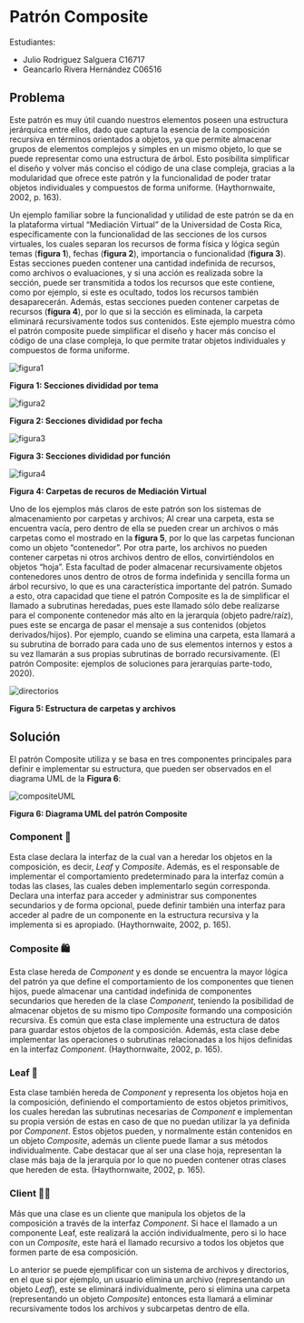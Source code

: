 # Patrón Composite

Estudiantes:

- Julio Rodriguez Salguera C16717
- Geancarlo Rivera Hernández C06516

## Problema

Este patrón es muy útil cuando nuestros elementos poseen una estructura jerárquica entre ellos, dado que captura la esencia de la composición recursiva en términos orientados a objetos, ya que permite almacenar grupos de elementos complejos y simples en un mismo objeto, lo que se puede representar como una estructura de árbol. Esto posibilita simplificar el diseño y volver más conciso el código de una clase compleja, gracias a la modularidad que ofrece este patrón y la funcionalidad de poder tratar objetos individuales y compuestos de forma uniforme. (Haythornwaite, 2002, p. 163).

Un ejemplo familiar sobre la funcionalidad y utilidad de este patrón se da en la plataforma virtual “Mediación Virtual” de la Universidad de Costa Rica, específicamente con la funcionalidad de las secciones de los cursos virtuales, los cuales separan los recursos de forma física y lógica según temas (**figura 1**), fechas (**figura 2**), importancia o funcionalidad (**figura 3**). Estas secciones pueden contener una cantidad indefinida de recursos, como archivos o evaluaciones, y si una acción es realizada sobre la sección, puede ser transmitida a todos los recursos que este contiene, como por ejemplo, si este es ocultado, todos los recursos también desaparecerán. Además, estas secciones pueden contener carpetas de recursos (**figura 4**), por lo que si la sección es eliminada, la carpeta eliminará recursivamente todos sus contenidos. Este ejemplo muestra cómo el patrón composite puede simplificar el diseño y hacer más conciso el código de una clase compleja, lo que permite tratar objetos individuales y compuestos de forma uniforme.

![figura1](./images/secciones_tema.png)

**Figura 1: Secciones divididad por tema**

![figura2](./images/secciones_fecha.png)

**Figura 2: Secciones divididad por fecha**

![figura3](./images/secciones_funcion.png)

**Figura 3: Secciones divididad por función**

![figura4](./images/carpetas.png)

**Figura 4: Carpetas de recuros de Mediación Virtual**

Uno de los ejemplos más claros de este patrón son los sistemas de almacenamiento por carpetas y archivos; Al crear una carpeta, esta se encuentra vacía, pero dentro de ella se pueden crear un archivos o más carpetas como el mostrado en la **figura 5**, por lo que las carpetas funcionan como un objeto “contenedor”. Por otra parte, los archivos no pueden contener carpetas ni otros archivos dentro de ellos, convirtiéndolos en objetos “hoja”. Esta facultad de poder almacenar recursivamente objetos contenedores unos dentro de otros de forma indefinida y sencilla forma un árbol recursivo, lo que es una característica importante del patrón. Sumado a esto, otra capacidad que tiene el patrón Composite es la de simplificar el llamado a subrutinas heredadas, pues este llamado sólo debe realizarse para el componente contenedor más alto en la jerarquía (objeto padre/raíz), pues este se encarga de pasar el mensaje a sus contenidos (objetos derivados/hijos). Por ejemplo, cuando se elimina una carpeta, esta llamará a su subrutina de borrado para cada uno de sus elementos internos y estos a su vez llamarán a sus propias subrutinas de borrado recursivamente. (El patrón Composite: ejemplos de soluciones para jerarquías parte-todo, 2020).

![directorios](./images/directorios.jpg)

**Figura 5: Estructura de carpetas y archivos**

## Solución

El patrón Composite utiliza y se basa en tres componentes principales para definir e implementar su estructura, que pueden ser observados en el diagrama UML de la **Figura 6**:

![compositeUML](./images/diagrama_composite.png)

**Figura 6: Diagrama UML del patrón Composite**

### Component 🧰

Esta clase declara la interfaz de la cual van a heredar los objetos en la composición, es decir, *Leaf* y *Composite*. Además, es el responsable de implementar el comportamiento predeterminado para la interfaz común a todas las clases, las cuales deben implementarlo según corresponda. Declara una interfaz para acceder y administrar sus componentes secundarios y de forma opcional, puede  definir también una interfaz para acceder al padre de un componente en la estructura recursiva y la implementa si es apropiado. (Haythornwaite, 2002, p. 165).

### Composite 🛍️

Esta clase hereda de *Component* y es donde se encuentra la mayor lógica del patrón ya que define el comportamiento de los componentes que tienen hijos, puede almacenar una cantidad indefinida de componentes secundarios que hereden de la clase *Component*, teniendo la posibilidad de almacenar objetos de su mismo tipo *Composite* formando una composición recursiva. Es común que esta clase implemente una estructura de datos para guardar estos objetos de la composición. Además, esta clase debe implementar las operaciones o subrutinas relacionadas a los hijos definidas en la interfaz *Component*. (Haythornwaite, 2002, p. 165).

### Leaf 🍃

Esta clase también hereda de *Component* y representa los objetos hoja en la composición, definiendo el comportamiento de estos objetos primitivos, los cuales heredan las subrutinas necesarias de *Component* e implementan su propia versión de estas en caso de que no puedan utilizar la ya definida por *Component*. Estos objetos pueden, y normalmente están contenidos en un objeto *Composite*, además un cliente puede llamar a sus métodos individualmente. Cabe destacar que al ser una clase hoja, representan la clase más baja de la jerarquía por lo que no pueden contener otras clases que hereden de esta. (Haythornwaite, 2002, p. 165).

### Client 🧑‍💻

Más que una clase es un cliente que manipula los objetos de la composición a través de la interfaz *Component*. Si hace el llamado a un componente Leaf, este realizará la acción individualmente, pero si lo hace con un *Composite*, este hará el llamado recursivo a todos los objetos que formen parte de esa composición.

Lo anterior se puede ejemplificar con un sistema de archivos y directorios, en el que si por ejemplo, un usuario elimina un archivo (representando un objeto *Leaf*), este se eliminará individualmente, pero si elimina una carpeta (representando un objeto *Composite*) entonces esta llamará a eliminar recursivamente todos los archivos y subcarpetas dentro de ella.
